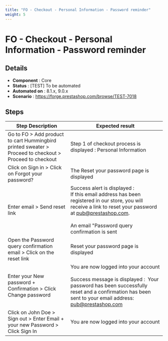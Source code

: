 ```yaml
---
title: "FO - Checkout - Personal Information - Password reminder"
weight: 5
---
```


# FO - Checkout - Personal Information - Password reminder
## Details
* **Component** : Core
* **Status** : [TEST] To be automated
* **Automated on** : 8.1.x, 9.0.x
* **Scenario** : https://forge.prestashop.com/browse/TEST-7018

## Steps
| Step Description | Expected result |
| ----- | ----- |
| Go to FO > Add product to cart Hummingbird printed sweater > Proceed to checkout > Proceed to checkout | Step 1 of checkout process is displayed : Personal Information |
| Click on Sign in > Click on Forgot your password? | The Reset your password page is displayed |
| Enter email > Send reset link | Success alert is displayed :<br>If this email address has been registered in our store, you will receive a link to reset your password at pub@prestashop.com.<br><br>An email "Password query confirmation is sent |
| Open the Password query confirmation email > Click on the reset link | Reset your password page is displayed |
| Enter your New password + Confirmation > Click Change password | You are now logged into your account<br><br>Success message is displayed :  Your password has been successfully reset and a confirmation has been sent to your email address: pub@prestashop.com |
| Click on John Doe > Sign out > Enter Email + your new Password > Click Sign In | You are now logged into your account |
